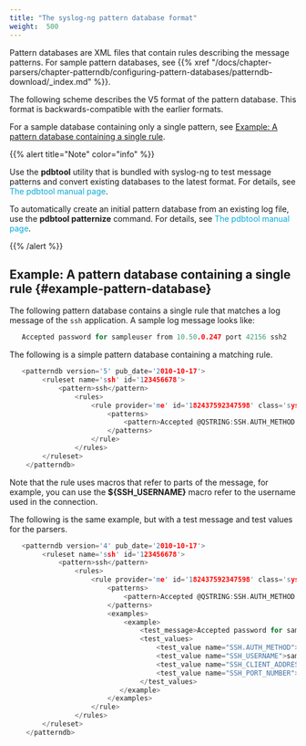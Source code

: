```yaml
---
title: "The syslog-ng pattern database format"
weight:  500
---
```

<!-- DISCLAIMER: This file is based on the syslog-ng Open Source Edition documentation https://github.com/balabit/syslog-ng-ose-guides/commit/2f4a52ee61d1ea9ad27cb4f3168b95408fddfdf2 and is used under the terms of The syslog-ng Open Source Edition Documentation License. The file has been modified by Axoflow. -->

Pattern databases are XML files that contain rules describing the message patterns. For sample pattern databases, see {{% xref "/docs/chapter-parsers/chapter-patterndb/configuring-pattern-databases/patterndb-download/_index.md" %}}.

The following scheme describes the V5 format of the pattern database. This format is backwards-compatible with the earlier formats.

For a sample database containing only a single pattern, see [Example: A pattern database containing a single rule](#example-pattern-database).

{{% alert title="Note" color="info" %}}

Use the **pdbtool** utility that is bundled with syslog-ng to test message patterns and convert existing databases to the latest format. For details, see <span class="mcFormatColor" style="color: #04aada;">The pdbtool manual page</span>.

To automatically create an initial pattern database from an existing log file, use the **pdbtool patternize** command. For details, see <span class="mcFormatColor" style="color: #04aada;">The pdbtool manual page</span>.

{{% /alert %}}


## Example: A pattern database containing a single rule {#example-pattern-database}

The following pattern database contains a single rule that matches a log message of the `ssh` application. A sample log message looks like:

```c
   Accepted password for sampleuser from 10.50.0.247 port 42156 ssh2

```

The following is a simple pattern database containing a matching rule.

```c
   <patterndb version='5' pub_date='2010-10-17'>
        <ruleset name='ssh' id='123456678'>
            <pattern>ssh</pattern>
                <rules>
                    <rule provider='me' id='182437592347598' class='system'>
                        <patterns>
                            <pattern>Accepted @QSTRING:SSH.AUTH_METHOD: @ for@QSTRING:SSH_USERNAME: @from\ @QSTRING:SSH_CLIENT_ADDRESS: @port @NUMBER:SSH_PORT_NUMBER:@ ssh2</pattern>
                        </patterns>
                    </rule>
                </rules>
        </ruleset>
    </patterndb>

```

Note that the rule uses macros that refer to parts of the message, for example, you can use the **${SSH_USERNAME}** macro refer to the username used in the connection.

The following is the same example, but with a test message and test values for the parsers.

```c
   <patterndb version='4' pub_date='2010-10-17'>
        <ruleset name='ssh' id='123456678'>
            <pattern>ssh</pattern>
                <rules>
                    <rule provider='me' id='182437592347598' class='system'>
                        <patterns>
                            <pattern>Accepted @QSTRING:SSH.AUTH_METHOD: @ for@QSTRING:SSH_USERNAME: @from\ @QSTRING:SSH_CLIENT_ADDRESS: @port @NUMBER:SSH_PORT_NUMBER:@ ssh2</pattern>
                        </patterns>
                        <examples>
                            <example>
                                <test_message>Accepted password for sampleuser from 10.50.0.247 port 42156 ssh2</test_message>
                                <test_values>
                                    <test_value name="SSH.AUTH_METHOD">password</test_value>
                                    <test_value name="SSH_USERNAME">sampleuser</test_value>
                                    <test_value name="SSH_CLIENT_ADDRESS">10.50.0.247</test_value>
                                    <test_value name="SSH_PORT_NUMBER">42156</test_value>
                                </test_values>
                           </example>
                        </examples>
                    </rule>
                </rules>
        </ruleset>
    </patterndb>

```

